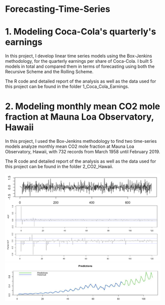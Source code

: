 # Forecasting-Time-Series

# 1. Modeling Coca-Cola's quarterly's earnings
In this project, I develop linear time series models using the Box-Jenkins methodology, for the quarterly earnings per share of Coca-Cola. 
I built 5 models in total and compared them in terms of forecasting using both the Recursive Scheme and the Rolling Scheme. 

The R code and detailed report of the analysis as well as the data used for this project can be found in the folder 1_Coca_Cola_Earnings. 

# 2. Modeling monthly mean CO2 mole fraction at Mauna Loa Observatory, Hawaii
In this project, I used the Box-Jenkins methodology to find two time-series models analyze monthly mean CO2 mole fraction at Mauna Loa Observatory, Hawaii, with 732 records from March 1958 until February 2019.

The R code and detailed report of the analysis as well as the data used for this project can be found in the folder 2_CO2_Hawaii. 

![ACF & PACF](/2_CO2_Hawaii/Forecast1.png) ![Forecast](/2_CO2_Hawaii/Forecast2.png)


